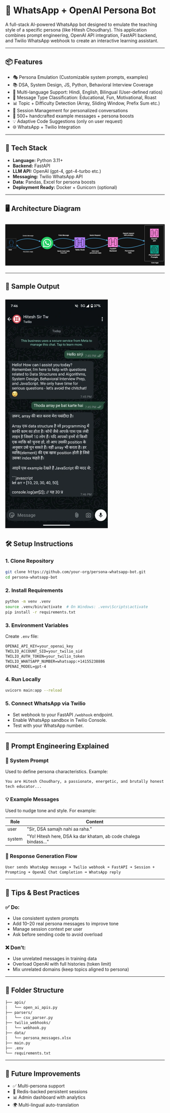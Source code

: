 
# 🧠 WhatsApp + OpenAI Persona Bot

A full-stack AI-powered WhatsApp bot designed to emulate the teaching style of a specific persona (like Hitesh Choudhary). This application combines prompt engineering, OpenAI API integration, FastAPI backend, and Twilio WhatsApp webhook to create an interactive learning assistant.

---

## 📦 Features

- 🎭 Persona Emulation (Customizable system prompts, examples)
- 📚 DSA, System Design, JS, Python, Behavioral Interview Coverage
- 🧠 Multi-language Support: Hindi, English, Bilingual (User-defined ratios)
- 💬 Message Type Classification: Educational, Fun, Motivational, Roast
- 📊 Topic + Difficulty Detection (Array, Sliding Window, Prefix Sum etc.)
- 🔁 Session Management for personalized conversations
- 📂 500+ handcrafted example messages + persona boosts
- 💡 Adaptive Code Suggestions (only on user request)
- 🌐 WhatsApp + Twilio Integration

---

## 🧰 Tech Stack

- **Language:** Python 3.11+
- **Backend:** FastAPI
- **LLM API:** OpenAI (gpt-4, gpt-4-turbo etc.)
- **Messaging:** Twilio WhatsApp API
- **Data:** Pandas, Excel for persona boosts
- **Deployment Ready:** Docker + Gunicorn (optional)

---
## 🖥️ Architecture Diagram
![Features Screenshot](images/persona_flow.jpg)
---

---
## 🧾 Sample Output
![Features Screenshot](images/sample_snippet.png)
---

## 🛠️ Setup Instructions

### 1. Clone Repository

```bash
git clone https://github.com/your-org/persona-whatsapp-bot.git
cd persona-whatsapp-bot
```

### 2. Install Requirements

```bash
python -m venv .venv
source .venv/bin/activate  # On Windows: .venv\Scripts\activate
pip install -r requirements.txt
```

### 3. Environment Variables

Create `.env` file:

```
OPENAI_API_KEY=your_openai_key
TWILIO_ACCOUNT_SID=your_twilio_sid
TWILIO_AUTH_TOKEN=your_twilio_token
TWILIO_WHATSAPP_NUMBER=whatsapp:+14155238886
OPENAI_MODEL=gpt-4
```

### 4. Run Locally

```bash
uvicorn main:app --reload
```

### 5. Connect WhatsApp via Twilio

- Set webhook to your FastAPI `/webhook` endpoint.
- Enable WhatsApp sandbox in Twilio Console.
- Test with your WhatsApp number.

---

## 🧠 Prompt Engineering Explained

### 🔧 System Prompt

Used to define persona characteristics. Example:

```
You are Hitesh Choudhary, a passionate, energetic, and brutally honest tech educator...
```

### 💡 Example Messages

Used to nudge tone and style. For example:

| Role   | Content |
|--------|---------|
| user   | "Sir, DSA samajh nahi aa raha." |
| system | "Yo! Hitesh here, DSA ka dar khatam, ab code chalega bindass..." |

### 🤖 Response Generation Flow

```
User sends WhatsApp message ➜ Twilio webhook ➜ FastAPI ➜ Session + Prompting ➜ OpenAI Chat Completion ➜ WhatsApp reply
```

---

## 🧠 Tips & Best Practices

### ✅ Do:

- Use consistent system prompts
- Add 10–20 real persona messages to improve tone
- Manage session context per user
- Ask before sending code to avoid overload

### ❌ Don’t:

- Use unrelated messages in training data
- Overload OpenAI with full histories (token limit)
- Mix unrelated domains (keep topics aligned to persona)

---

## 📁 Folder Structure

```
├── apis/
│   └── open_ai_apis.py
├── parsers/
│   └── csv_parser.py
├── twilio_webhooks/
│   └── webhook.py
├── data/
│   └── persona_messages.xlsx
├── main.py
├── .env
└── requirements.txt
```

---

## 📌 Future Improvements

- ✅ Multi-persona support
- 🔐 Redis-backed persistent sessions
- 📊 Admin dashboard with analytics
- 🌍 Multi-lingual auto-translation